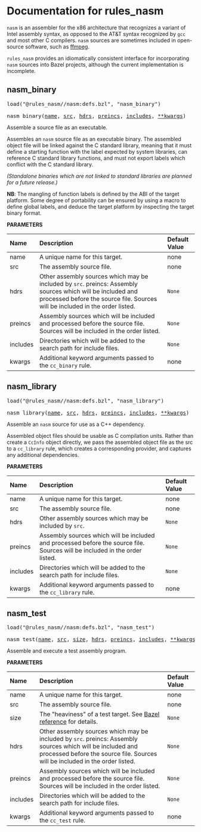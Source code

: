 # Documentation for rules_nasm


`nasm` is an assembler for the x86 architecture that recognizes a
variant of Intel assembly syntax, as opposed to the AT&T syntax
recognized by `gcc` and most other C compilers. `nasm` sources are
sometimes included in open-source software, such as
[ffmpeg](https://ffmpeg.org/).

`rules_nasm` provides an idiomatically consistent interface for
incorporating `nasm` sources into Bazel projects, although the current
implementation is incomplete.

<a id="nasm_binary"></a>

## nasm_binary

<pre>
load("@rules_nasm//nasm:defs.bzl", "nasm_binary")

nasm_binary(<a href="#nasm_binary-name">name</a>, <a href="#nasm_binary-src">src</a>, <a href="#nasm_binary-hdrs">hdrs</a>, <a href="#nasm_binary-preincs">preincs</a>, <a href="#nasm_binary-includes">includes</a>, <a href="#nasm_binary-kwargs">**kwargs</a>)
</pre>

Assemble a source file as an executable.

Assembles an `nasm` source file as an executable binary. The
assembled object file will be linked against the C standard library,
meaning that it must define a starting function with the label
expected by system libraries, can reference C standard library
functions, and must not export labels which conflict with the C
standard library.

*(Standalone binaries which are not linked to standard libraries are
planned for a future release.)*

**NB**: The mangling of function labels is defined by the ABI of the
target platform. Some degree of portability can be ensured by using
a macro to define global labels, and deduce the target platform by
inspecting the target binary format.


**PARAMETERS**


| Name  | Description | Default Value |
| :------------- | :------------- | :------------- |
| <a id="nasm_binary-name"></a>name |  A unique name for this target.   |  none |
| <a id="nasm_binary-src"></a>src |  The assembly source file.   |  none |
| <a id="nasm_binary-hdrs"></a>hdrs |  Other assembly sources which may be included by `src`. preincs: Assembly sources which will be included and processed before the source file. Sources will be included in the order listed.   |  `None` |
| <a id="nasm_binary-preincs"></a>preincs |  Assembly sources which will be included and processed before the source file. Sources will be included in the order listed.   |  `None` |
| <a id="nasm_binary-includes"></a>includes |  Directories which will be added to the search path for include files.   |  `None` |
| <a id="nasm_binary-kwargs"></a>kwargs |  Additional keyword arguments passed to the `cc_binary` rule.   |  none |


<a id="nasm_library"></a>

## nasm_library

<pre>
load("@rules_nasm//nasm:defs.bzl", "nasm_library")

nasm_library(<a href="#nasm_library-name">name</a>, <a href="#nasm_library-src">src</a>, <a href="#nasm_library-hdrs">hdrs</a>, <a href="#nasm_library-preincs">preincs</a>, <a href="#nasm_library-includes">includes</a>, <a href="#nasm_library-kwargs">**kwargs</a>)
</pre>

Assemble an `nasm` source for use as a C++ dependency.

Assembled object files should be usable as C compilation units.
Rather than create a `CcInfo` object directly, we pass the assembled
object file as the src to a `cc_library` rule, which creates a
corresponding provider, and captures any additional dependencies.


**PARAMETERS**


| Name  | Description | Default Value |
| :------------- | :------------- | :------------- |
| <a id="nasm_library-name"></a>name |  A unique name for this target.   |  none |
| <a id="nasm_library-src"></a>src |  The assembly source file.   |  none |
| <a id="nasm_library-hdrs"></a>hdrs |  Other assembly sources which may be included by `src`.   |  `None` |
| <a id="nasm_library-preincs"></a>preincs |  Assembly sources which will be included and processed before the source file. Sources will be included in the order listed.   |  `None` |
| <a id="nasm_library-includes"></a>includes |  Directories which will be added to the search path for include files.   |  `None` |
| <a id="nasm_library-kwargs"></a>kwargs |  Additional keyword arguments passed to the `cc_library` rule.   |  none |


<a id="nasm_test"></a>

## nasm_test

<pre>
load("@rules_nasm//nasm:defs.bzl", "nasm_test")

nasm_test(<a href="#nasm_test-name">name</a>, <a href="#nasm_test-src">src</a>, <a href="#nasm_test-size">size</a>, <a href="#nasm_test-hdrs">hdrs</a>, <a href="#nasm_test-preincs">preincs</a>, <a href="#nasm_test-includes">includes</a>, <a href="#nasm_test-kwargs">**kwargs</a>)
</pre>

Assemble and execute a test assembly program.

**PARAMETERS**


| Name  | Description | Default Value |
| :------------- | :------------- | :------------- |
| <a id="nasm_test-name"></a>name |  A unique name for this target.   |  none |
| <a id="nasm_test-src"></a>src |  The assembly source file.   |  none |
| <a id="nasm_test-size"></a>size |  The "heaviness" of a test target. See [Bazel reference](https://bazel.build/reference/be/common-definitions#test.size) for details.   |  `None` |
| <a id="nasm_test-hdrs"></a>hdrs |  Other assembly sources which may be included by `src`. preincs: Assembly sources which will be included and processed before the source file. Sources will be included in the order listed.   |  `None` |
| <a id="nasm_test-preincs"></a>preincs |  Assembly sources which will be included and processed before the source file. Sources will be included in the order listed.   |  `None` |
| <a id="nasm_test-includes"></a>includes |  Directories which will be added to the search path for include files.   |  `None` |
| <a id="nasm_test-kwargs"></a>kwargs |  Additional keyword arguments passed to the `cc_test` rule.   |  none |
